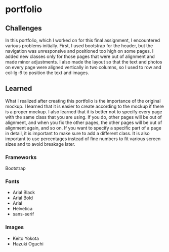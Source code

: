 # portfolio

## Challenges 
In this portfolio, which I worked on for this final assignment, I encountered various problems initially. First, I used bootstrap for the header, but the navigation was unresponsive and positioned too high on some pages. I added new classes only for those pages that were out of alignment and made minor adjustments. I also made the layout so that the text and photos on every page were aligned vertically in two columns, so I used to row and col-lg-6 to position the text and images.

##  Learned
What I realized after creating this portfolio is the importance of the original mockup. I learned that it is easier to create according to the mockup if there is a proper mockup. I also learned that it is better not to specify every page with the same class that you are using. If you do, other pages will be out of alignment, and when you fix the other pages, the other pages will be out of alignment again, and so on. If you want to specify a specific part of a page in detail, it is important to make sure to add a different class. It is also important to use percentages instead of fine numbers to fit various screen sizes and to avoid breakage later.

### Frameworks
Bootstrap

### Fonts
* Arial Black 
* Arial Bold
* Arial
* Helvetica
* sans-serif

### Images 
* Keito Yokota
* Hazuki Oguchi





